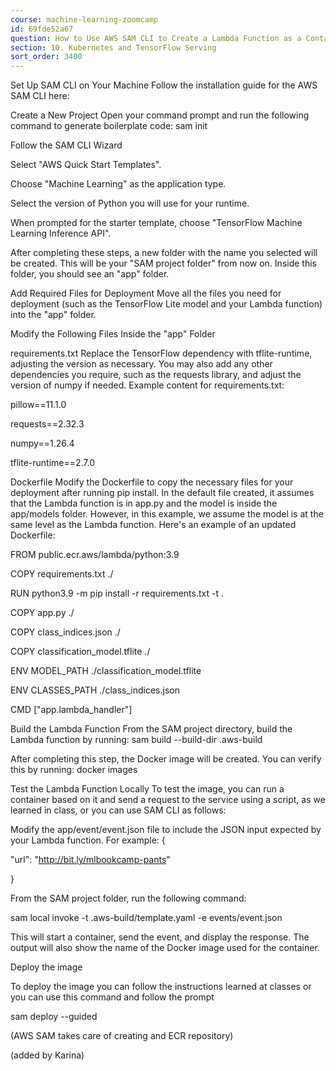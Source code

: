 ```yaml
---
course: machine-learning-zoomcamp
id: 69fde52a67
question: How to Use AWS SAM CLI to Create a Lambda Function as a Container Image
section: 10. Kubernetes and TensorFlow Serving
sort_order: 3400
---
```


Set Up SAM CLI on Your Machine
Follow the installation guide for the AWS SAM CLI here:

Create a New Project
Open your command prompt and run the following command to generate boilerplate code:
sam init

Follow the SAM CLI Wizard

Select "AWS Quick Start Templates".

Choose "Machine Learning" as the application type.

Select the version of Python you will use for your runtime.

When prompted for the starter template, choose "TensorFlow Machine Learning Inference API".

After completing these steps, a new folder with the name you selected will be created. This will be your "SAM project folder" from now on. Inside this folder, you should see an "app" folder.

Add Required Files for Deployment
Move all the files you need for deployment (such as the TensorFlow Lite model and your Lambda function) into the "app" folder.

Modify the Following Files Inside the "app" Folder

requirements.txt
Replace the TensorFlow dependency with tflite-runtime, adjusting the version as necessary. You may also add any other dependencies you require, such as the requests library, and adjust the version of numpy if needed.
Example content for requirements.txt:

pillow==11.1.0

requests==2.32.3

numpy==1.26.4

tflite-runtime==2.7.0

Dockerfile
Modify the Dockerfile to copy the necessary files for your deployment after running pip install. In the default file created, it assumes that the Lambda function is in app.py and the model is inside the app/models folder. However, in this example, we assume the model is at the same level as the Lambda function.
Here's an example of an updated Dockerfile:

FROM public.ecr.aws/lambda/python:3.9

COPY requirements.txt ./

RUN python3.9 -m pip install -r requirements.txt -t .

COPY app.py ./

COPY class_indices.json ./

COPY classification_model.tflite ./

ENV MODEL_PATH ./classification_model.tflite

ENV CLASSES_PATH ./class_indices.json

CMD ["app.lambda_handler"]

Build the Lambda Function
From the SAM project directory, build the Lambda function by running:
sam build --build-dir .aws-build

After completing this step, the Docker image will be created. You can verify this by running:
docker images

Test the Lambda Function Locally
To test the image, you can run a container based on it and send a request to the service using a script, as we learned in class, or you can use SAM CLI as follows:

Modify the app/event/event.json file to include the JSON input expected by your Lambda function. For example:
{

"url": "http://bit.ly/mlbookcamp-pants"

}

From the SAM project folder, run the following command:

sam local invoke -t .aws-build/template.yaml -e events/event.json

This will start a container, send the event, and display the response. The output will also show the name of the Docker image used for the container.

Deploy the image

To deploy the image you can follow the instructions learned at classes or you can use this command and follow the prompt

sam deploy --guided

(AWS SAM takes care of creating and ECR repository)

(added by Karina)

